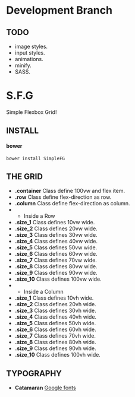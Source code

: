 # Development Branch 
## TODO
- image styles.
- input styles.
- animations.
- minify.
- SASS.

# S.F.G
Simple Flexbox Grid!
## INSTALL
#### bower
```
bower install SimpleFG
```
## THE GRID

- **.container** Class define 100vw and flex item.
- **.row** Class define flex-direction as row.
- **.column** Class define flex-direction as column.
- - Inside a Row
- **.size_1** Class defines 10vw wide.
- **.size_2** Class defines 20vw wide.
- **.size_3** Class defines 30vw wide.
- **.size_4** Class defines 40vw wide.
- **.size_5** Class defines 50vw wide.
- **.size_6** Class defines 60vw wide.
- **.size_7** Class defines 70vw wide.
- **.size_8** Class defines 80vw wide.
- **.size_9** Class defines 90vw wide.
- **.size_10** Class defines 100vw wide.
- - Inside a Column
- **.size_1** Class defines 10vh wide.
- **.size_2** Class defines 20vh wide.
- **.size_3** Class defines 30vh wide.
- **.size_4** Class defines 40vh wide.
- **.size_5** Class defines 50vh wide.
- **.size_6** Class defines 60vh wide.
- **.size_7** Class defines 70vh wide.
- **.size_8** Class defines 80vh wide.
- **.size_9** Class defines 90vh wide.
- **.size_10** Class defines 100vh wide.

## TYPOGRAPHY

- **Catamaran** [Google fonts](https://www.google.com/fonts#QuickUsePlace:quickUse/Family:Catamaran:400,900)
